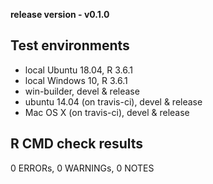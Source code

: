 **release version - v0.1.0**

## Test environments
* local Ubuntu 18.04, R 3.6.1
* local Windows 10, R 3.6.1
* win-builder, devel & release
* ubuntu 14.04 (on travis-ci), devel & release
* Mac OS X (on travis-ci), devel & release

## R CMD check results
0 ERRORs, 0 WARNINGs, 0 NOTES
